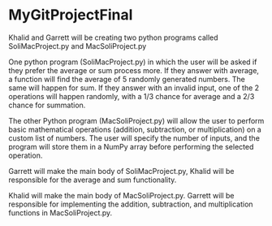 # MyGitProjectFinal

Khalid and Garrett will be creating two python programs called SoliMacProject.py and MacSoliProject.py

One python program (SoliMacProject.py) in which the user will be asked if they prefer the average or sum process more. If they answer with average, a function will find the average of 5 randomly generated numbers. The same will happen for sum. If they answer with an invalid input, one of the 2 operations will happen randomly, with a 1/3 chance for average and a 2/3 chance for summation.

The other Python program (MacSoliProject.py) will allow the user to perform basic mathematical operations (addition, subtraction, or multiplication) on a custom list of numbers. The user will specify the number of inputs, and the program will store them in a NumPy array before performing the selected operation.

Garrett will make the main body of SoliMacProject.py, Khalid will be responsible for the average and sum functionality.

Khalid will make the main body of MacSoliProject.py. Garrett will be responsible for implementing the addition, subtraction, and multiplication functions in MacSoliProject.py.